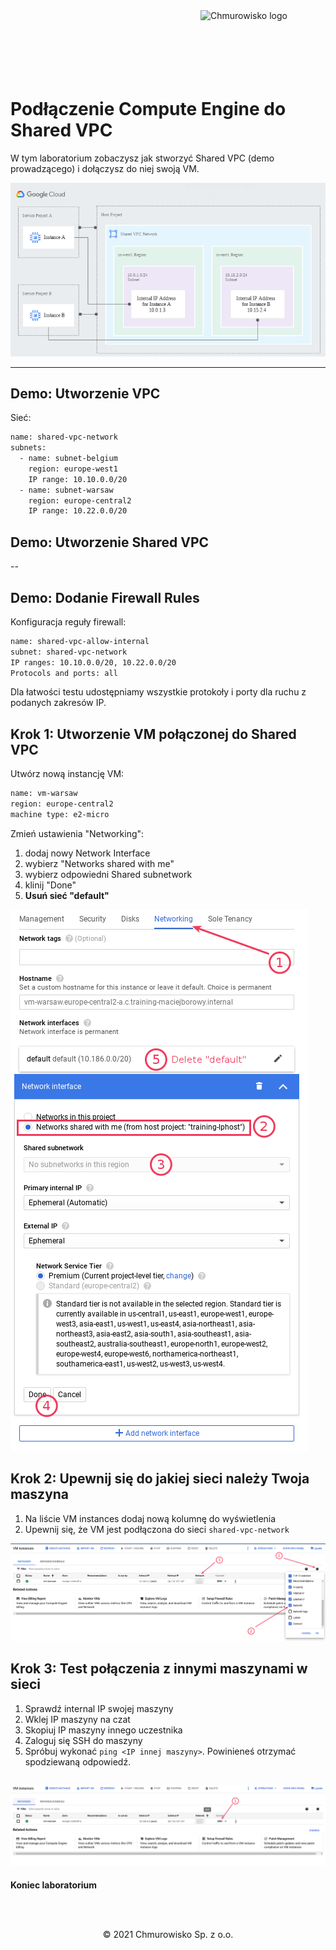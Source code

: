 <img src="../../../img/logo.png" alt="Chmurowisko logo" width="200"  align="right">
<br><br>
<br><br>
<br><br>

# Podłączenie Compute Engine do Shared VPC

W tym laboratorium zobaczysz jak stworzyć Shared VPC (demo prowadzącego) i dołączysz do niej swoją VM.

![](./img/diagram.png)

---

## Demo: Utworzenie VPC

Sieć:

```bash
name: shared-vpc-network
subnets:
  - name: subnet-belgium
    region: europe-west1
    IP range: 10.10.0.0/20
  - name: subnet-warsaw
    region: europe-central2
    IP range: 10.22.0.0/20
```

## Demo: Utworzenie Shared VPC

--

## Demo: Dodanie Firewall Rules

Konfiguracja reguły firewall:

```bash
name: shared-vpc-allow-internal
subnet: shared-vpc-network
IP ranges: 10.10.0.0/20, 10.22.0.0/20
Protocols and ports: all
```

Dla łatwości testu udostępniamy wszystkie protokoły i porty dla ruchu z podanych zakresów IP.

## Krok 1: Utworzenie VM połączonej do Shared VPC

Utwórz nową instancję VM:

```bash
name: vm-warsaw
region: europe-central2
machine type: e2-micro
```

Zmień ustawienia "Networking":

1. dodaj nowy Network Interface
1. wybierz "Networks shared with me"
1. wybierz odpowiedni Shared subnetwork
1. klinij "Done"
1. **Usuń sieć "default"**

![](./img/networking.png)

## Krok 2: Upewnij się do jakiej sieci należy Twoja maszyna

1. Na liście VM instances dodaj nową kolumnę do wyświetlenia
1. Upewnij się, że VM jest podłączona do sieci `shared-vpc-network`

![](./img/network-column.png)

## Krok 3: Test połączenia z innymi maszynami w sieci

1. Sprawdź internal IP swojej maszyny
1. Wklej IP maszyny na czat
1. Skopiuj IP maszyny innego uczestnika
1. Zaloguj się SSH do maszyny
1. Spróbuj wykonać `ping <IP innej maszyny>`. Powinieneś otrzymać spodziewaną odpowiedź.

![](./img/ssh.png)
---

**Koniec laboratorium**

<br><br>

<center><p>&copy; 2021 Chmurowisko Sp. z o.o.<p></center>
